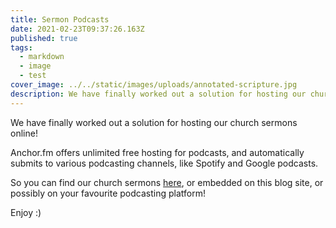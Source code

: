 ```yaml
---
title: Sermon Podcasts
date: 2021-02-23T09:37:26.163Z
published: true
tags:
  - markdown
  - image
  - test
cover_image: ../../static/images/uploads/annotated-scripture.jpg
description: We have finally worked out a solution for hosting our church sermons online!
---
```


We have finally worked out a solution for hosting our church sermons online!

Anchor.fm offers unlimited free hosting for podcasts, and automatically submits to various podcasting channels, like Spotify and Google podcasts.

So you can find our church sermons [here](https://anchor.fm/oldswanchurch), or embedded on this blog site, or possibly on your favourite podcasting platform!

Enjoy :)
